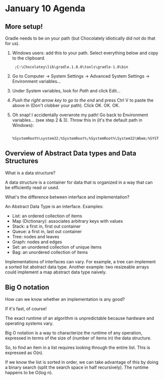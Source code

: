 January 10 Agenda
=================

More setup!
-----------

Gradle needs to be on your path (but Chocolately idiotically did not do that for us).

1. Windows users: add this to your path. Select everything below and copy to the clipboard.

        ;C:\Chocolatey\lib\gradle.1.8.0\tools\gradle-1.8\bin

2. Go to Computer -> System Settings -> Advanced System Settings -> Environment variables...
3. Under System variables, look for *Path* and click Edit...
4. *Push the right arrow key to go to the end* and press Ctrl V to paste the above in (Don't clobber your path). Click OK. OK. OK.
5. Oh snap! I accidentally overwrote my path! Go back to Environment variables... (see step 2 & 3). Throw this in (it's the default path in Windows):

        %SystemRoot%\system32;%SystemRoot%;%SystemRoot%\System32\Wbem;%SYSTEMROOT%\System32\WindowsPowerShell\v1.0\

Overview of Abstract Data types and Data Structures
---------------------------------------------------

What is a data structure?

A data structure is a container for data that is organized in a way that can be efficiently read or used.

What's the difference between interface and implementation?

An Abstract Data Type is an interface. Examples:

* List: an ordered collection of items
* Map (Dictionary): associates arbitrary keys with values
* Stack: a first in, first out container
* Queue: a first in, last out container
* Tree: nodes and leaves
* Graph: nodes and edges
* Set: an unordered collection of unique items
* Bag: an unordered collection of items

Implementations of interfaces can vary. 
For example, a tree can implement a sorted list abstract data type.
Another example: two resizeable arrays could implement a map abstract data type naively.

Big O notation
--------------

How can we know whether an implementation is any good?

If it's fast, of course!

The exact runtime of an algorithm is unpredictable because hardware and operating systems vary.

Big O notation is a way to characterize the runtime of any operation, expressed in terms of the size of (number of items in) the data structure.

So, to find an item in a list requires looking through the entire list. This is expressed as O(n).

If we know the list is sorted in order, we can take advantage of this by doing a binary search (split the search space in half recursively). The runtime happens to be O(log n).
